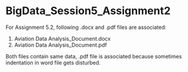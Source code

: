 # BigData_Session5_Assignment2

For Assignment 5.2, following .docx and .pdf files are associated:

1. Aviation Data Analysis_Document.docx
2. Aviation Data Analysis_Document.pdf

Both files contain same data, .pdf file is associated because sometimes indentation in word file gets disturbed.
